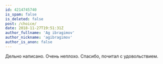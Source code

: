 ```yaml
---
id: 4214745740
is_spam: false
is_deleted: false
post: /choice/
date: 2018-11-27T19:51:31Z
author_fullname: 'Ag ibragimov'
author_nickname: 'agibragimov'
author_is_anon: false
---
```


<p>Дельно написано. Очень неплохо. Спасибо, почитал с удовольствием.</p>
